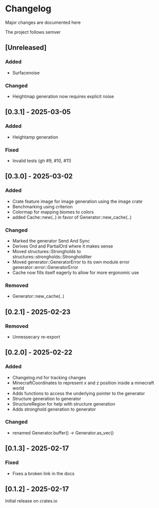 # Changelog

Major changes are documented here

The project follows semver

## [Unreleased]

### Added
- Surfacenoise

### Changed
- Heightmap generation now requires explicit noise

## [0.3.1] - 2025-03-05

### Added
- Heightamp generation

### Fixed
- Invalid tests (gh #9, #10, #11)

## [0.3.0] - 2025-03-02

### Added
- Crate feature image for image generation using the image crate
- Benchmarking using criterion
- Colormap for mapping biomes to colors
- added Cache::new(..) in favor of Generator::new_cache(..)

### Changed
- Marked the generator Send And Sync
- Derives Ord and PartialOrd where it makes sense
- Moved structures::Strongholds to structures::strongholds::StrongholdIter
- Moved generator::GeneratorError to its own module error generator::error::GeneratorError
- Cache now fills itself eagerly to allow for more ergonomic use

### Removed 
- Generator::new_cache(..)


## [0.2.1] - 2025-02-23

### Removed
- Unnessecary re-export

## [0.2.0] - 2025-02-22

### Added

- Changelog.md for tracking changes
- MinecraftCoordinates to represent x and z position inside a minecraft world
- Adds functions to access the underlying pointer to the generator
- Structure generation to generator
- StructureRegion for help with structure generation
- Adds stronghold generation to generator

### Changed

- renamed Generator.buffer() -> Generator.as_vec()

## [0.1.3] - 2025-02-17

### Fixed

- Fixes a broken link in the docs

## [0.1.2] - 2025-02-17

Initial release on crates.io